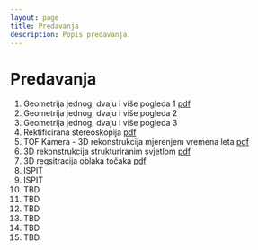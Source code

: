 ```yaml
---
layout: page
title: Predavanja
description: Popis predavanja.
---
```


# Predavanja
1. Geometrija jednog, dvaju i više pogleda 1 [pdf](http://www.zemris.fer.hr/~ssegvic/vision/cv3d_mvg.pdf)
2. Geometrija jednog, dvaju i više pogleda 2
2. Geometrija jednog, dvaju i više pogleda 3
4. Rektificirana stereoskopija [pdf](http://www.zemris.fer.hr/~ssegvic/vision/cv3d_stereo.pdf)
5. TOF Kamera - 3D rekonstrukcija mjerenjem vremena leta [pdf](https://www.fer.unizg.hr/_download/repository/Predavanje_1[26].pdf)
6. 3D rekonstrukcija strukturiranim svjetlom [pdf](https://www.fer.unizg.hr/_download/repository/Predavanje_2[21].pdf)
7. 3D regsitracija oblaka točaka [pdf](https://www.fer.unizg.hr/_download/repository/Predavanje_2[21].pdf) 
8. ISPIT
9. ISPIT
10. TBD
11. TBD
12. TBD
13. TBD
14. TBD
15. TBD
